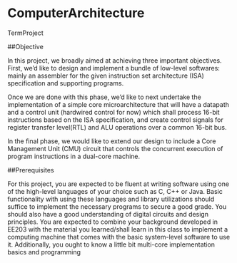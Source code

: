 # ComputerArchitecture
TermProject

##Objective

In this project, we broadly aimed at achieving three important objectives. First, we’d like to design and implement a bundle of low-level softwares: mainly an assembler for the given instruction set architecture (ISA) specification and supporting programs. 

Once we are done with this phase, we’d like to next undertake the implementation of a simple core microarchitecture that will have a datapath and a control unit (hardwired control for now) which shall process 16-bit instructions based on the ISA specification, and create control signals for register transfer level(RTL) and ALU operations over a common 16-bit bus. 

In the final phase, we would like to extend our design to include a Core Management Unit (CMU) circuit that controls the concurrent execution of program instructions in a dual-core machine.

##Prerequisites

For this project, you are expected to be fluent at writing software using one of the high-level languages of your choice such as C, C++ or Java. Basic functionality with using these languages and library utilizations should suffice to implement the necessary programs to secure a good grade. You should also have a good understanding of digital circuits and design principles. You are expected to combine your background developed in EE203 with the material you learned/shall learn in this class to implement a computing
machine that comes with the basic system-level software to use it. Additionally, you ought to know a little bit multi-core implementation basics and programming
